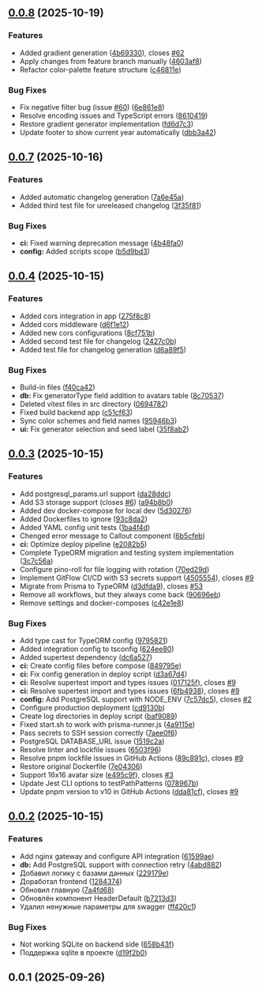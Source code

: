 ## [0.0.8](https://github.com/letnull19A/avatar-gen/compare/v0.0.7...v0.0.8) (2025-10-19)

### Features

- Added gradient generation
  ([4b69330](https://github.com/letnull19A/avatar-gen/commit/4b69330e1d4b3389611ecb1d58b5512db60c42d9)),
  closes [#62](https://github.com/letnull19A/avatar-gen/issues/62)
- Apply changes from feature branch manually
  ([4603af8](https://github.com/letnull19A/avatar-gen/commit/4603af8768e11536b06f9ca40774a0c8bc00dfe6))
- Refactor color-palette feature structure
  ([c46811e](https://github.com/letnull19A/avatar-gen/commit/c46811e1b5ac05b758ceeb9b22d18f736f79d19b))

### Bug Fixes

- Fix negative filter bug (issue
  [#60](https://github.com/letnull19A/avatar-gen/issues/60))
  ([6e861e8](https://github.com/letnull19A/avatar-gen/commit/6e861e87946a05a395715b9847e015bd030e1c5e))
- Resolve encoding issues and TypeScript errors
  ([8610419](https://github.com/letnull19A/avatar-gen/commit/86104197fe2db8ac6421e48fc6bc4d763d513981))
- Restore gradient generator implementation
  ([fd6d7c3](https://github.com/letnull19A/avatar-gen/commit/fd6d7c3cff17b1d686102cc14c52fd276f18145c))
- Update footer to show current year automatically
  ([dbb3a42](https://github.com/letnull19A/avatar-gen/commit/dbb3a42448877b771f07a4ef32f24a9b786d5e72))

## [0.0.7](https://github.com/letnull19A/avatar-gen/compare/v0.0.4...v0.0.7) (2025-10-16)

### Features

- Added automatic changelog generation
  ([7a6e45a](https://github.com/letnull19A/avatar-gen/commit/7a6e45a3e8414d3b158ea96ccc66e96392c6f420))
- Added third test file for unreleased changelog
  ([3f35f81](https://github.com/letnull19A/avatar-gen/commit/3f35f81972f079f63541fff63dcb4b1fdf784fe0))

### Bug Fixes

- **ci:** Fixed warning deprecation message
  ([4b48fa0](https://github.com/letnull19A/avatar-gen/commit/4b48fa0d27174acc2abab9e70da646c2be661134))
- **config:** Added scripts scope
  ([b5d9bd3](https://github.com/letnull19A/avatar-gen/commit/b5d9bd3d97957dc4330b5e662efe0d4ed425a84c))

## [0.0.4](https://github.com/letnull19A/avatar-gen/compare/v0.0.3...v0.0.4) (2025-10-15)

### Features

- Added cors integration in app
  ([275f8c8](https://github.com/letnull19A/avatar-gen/commit/275f8c8f8f2050f1017eb8dc5ea4bad0759a3576))
- Added cors middleware
  ([d6f1e12](https://github.com/letnull19A/avatar-gen/commit/d6f1e1255ddc497f2268eb68b64c365b412d1434))
- Added new cors configurations
  ([8cf751b](https://github.com/letnull19A/avatar-gen/commit/8cf751b142c66658fc2a15394913e204566982d1))
- Added second test file for changelog
  ([2427c0b](https://github.com/letnull19A/avatar-gen/commit/2427c0b24bf146e8980faaf1849a59a9eb5181e4))
- Added test file for changelog generation
  ([d6a89f5](https://github.com/letnull19A/avatar-gen/commit/d6a89f5e9b15338fb8aa1bddb5396f17d77f154b))

### Bug Fixes

- Build-in files
  ([f40ca42](https://github.com/letnull19A/avatar-gen/commit/f40ca42457d64433cb56af7d090e1f5007700c8a))
- **db:** Fix generatorType field addition to avatars table
  ([8c70537](https://github.com/letnull19A/avatar-gen/commit/8c7053797e8b17fb6ccb34c26ce19f4fd216687e))
- Deleted vitest files in src directory
  ([0694782](https://github.com/letnull19A/avatar-gen/commit/069478213ad9c1326c6571bcee81bf56157bd5b1))
- Fixed build backend app
  ([c51cf63](https://github.com/letnull19A/avatar-gen/commit/c51cf63cd3a099bcda5919454228b40e34d85507))
- Sync color schemes and field names
  ([95946b3](https://github.com/letnull19A/avatar-gen/commit/95946b32b1083960835ea17f7a2f8a8ff04e1b5a))
- **ui:** Fix generator selection and seed label
  ([35f8ab2](https://github.com/letnull19A/avatar-gen/commit/35f8ab29233dd0b90fb5a9e184ffdd3f1790b42d))

## [0.0.3](https://github.com/letnull19A/avatar-gen/compare/v0.0.2...v0.0.3) (2025-10-15)

### Features

- Add postgresql_params.url support
  ([da28ddc](https://github.com/letnull19A/avatar-gen/commit/da28ddcc8a8b75ce0b7011e9491c1e90a300357f))
- Add S3 storage support (closes
  [#6](https://github.com/letnull19A/avatar-gen/issues/6))
  ([a94b8b0](https://github.com/letnull19A/avatar-gen/commit/a94b8b08627d9ff809d1c7fd1a1368d99607a690))
- Added dev docker-compose for local dev
  ([5d30276](https://github.com/letnull19A/avatar-gen/commit/5d30276f9ad95bedf794b94fd51077245f487b68))
- Added Dockerfiles to ignore
  ([93c8da2](https://github.com/letnull19A/avatar-gen/commit/93c8da2c3034bac05cbc22aaafa4a90448ed93dc))
- Added YAML config unit tests
  ([1ba4f4d](https://github.com/letnull19A/avatar-gen/commit/1ba4f4d2a879bc78bb78e2a0da76c72dbf96459a))
- Chenged error message to Callout component
  ([6b5cfeb](https://github.com/letnull19A/avatar-gen/commit/6b5cfeb6b24dbb08180c9e9538a5a03041eb5469))
- **ci:** Optimize deploy pipeline
  ([e2082b5](https://github.com/letnull19A/avatar-gen/commit/e2082b5946ae1a85cff5c0d83af6bc79ac89ab82))
- Complete TypeORM migration and testing system implementation
  ([3c7c56a](https://github.com/letnull19A/avatar-gen/commit/3c7c56ac8e90b6b1327ae0113c81d43796e5b0a8))
- Configure pino-roll for file logging with rotation
  ([70ed29d](https://github.com/letnull19A/avatar-gen/commit/70ed29dad3df9a1cd91e693f5260cb5106c442bb))
- Implement GitFlow CI/CD with S3 secrets support
  ([4505554](https://github.com/letnull19A/avatar-gen/commit/4505554ce5092b10d541bea4aa7d023c352ce6fd)),
  closes [#9](https://github.com/letnull19A/avatar-gen/issues/9)
- Migrate from Prisma to TypeORM
  ([d3dfda9](https://github.com/letnull19A/avatar-gen/commit/d3dfda9b144731739641c892a4cf5aeddaf48546)),
  closes [#53](https://github.com/letnull19A/avatar-gen/issues/53)
- Remove all workflows, but they always come back
  ([90696eb](https://github.com/letnull19A/avatar-gen/commit/90696eb332f4b225a1758a77420886b9359bef0f))
- Remove settings and docker-composes
  ([c42e1e8](https://github.com/letnull19A/avatar-gen/commit/c42e1e8b90e573e8ba681e56b567a0af196602e9))

### Bug Fixes

- Add type cast for TypeORM config
  ([9795821](https://github.com/letnull19A/avatar-gen/commit/979582157553b699e91a23aaf60d192f842aaec1))
- Added integration config to tsconfig
  ([624ee80](https://github.com/letnull19A/avatar-gen/commit/624ee80adcae1353b6b7d51afe6d9baf0f17d540))
- Added supertest dependency
  ([dc6a527](https://github.com/letnull19A/avatar-gen/commit/dc6a52760aefb79c5c2728ce0532cf82ae3ce44b))
- **ci:** Create config files before compose
  ([849795e](https://github.com/letnull19A/avatar-gen/commit/849795eb918ea9071d7fe1d034c1d17baa8f1bf5))
- **ci:** Fix config generation in deploy script
  ([d3a67d4](https://github.com/letnull19A/avatar-gen/commit/d3a67d4854e4fc24ae6bbd45902c9878485dcefd))
- **ci:** Resolve supertest import and types issues
  ([017125f](https://github.com/letnull19A/avatar-gen/commit/017125f3ca450336df1659ebb10447a4ee0923ae)),
  closes [#9](https://github.com/letnull19A/avatar-gen/issues/9)
- **ci:** Resolve supertest import and types issues
  ([6fb4938](https://github.com/letnull19A/avatar-gen/commit/6fb493861aa722f29e58484283b7067c91dfa6ba)),
  closes [#9](https://github.com/letnull19A/avatar-gen/issues/9)
- **config:** Add PostgreSQL support with NODE_ENV
  ([7c57dc5](https://github.com/letnull19A/avatar-gen/commit/7c57dc5250d188fa331f5c06b531c8ac58e48088)),
  closes [#2](https://github.com/letnull19A/avatar-gen/issues/2)
- Configure production deployment
  ([cd9130b](https://github.com/letnull19A/avatar-gen/commit/cd9130b3f9652dc19bd1b102c5b79ab43f056a32))
- Create log directories in deploy script
  ([baf9089](https://github.com/letnull19A/avatar-gen/commit/baf90896426819febc4602af20a422057703cf2b))
- Fixed start.sh to work with prisma-runner.js
  ([4a9115e](https://github.com/letnull19A/avatar-gen/commit/4a9115ecdb5d2674cf49dc9016918d526fccd89b))
- Pass secrets to SSH session correctly
  ([7aee0f6](https://github.com/letnull19A/avatar-gen/commit/7aee0f6fbdea79dfe1aa1fff05923ffee82a5dc6))
- PostgreSQL DATABASE_URL issue
  ([1519c2a](https://github.com/letnull19A/avatar-gen/commit/1519c2a3e5443a8434d9d77c64dac18a670a3ab9))
- Resolve linter and lockfile issues
  ([6503f96](https://github.com/letnull19A/avatar-gen/commit/6503f9604b388248ba3c73b39a3529933eefa184))
- Resolve pnpm lockfile issues in GitHub Actions
  ([89c891c](https://github.com/letnull19A/avatar-gen/commit/89c891ce7192ffb51515a34e579b972ea0bde3fb)),
  closes [#9](https://github.com/letnull19A/avatar-gen/issues/9)
- Restore original Dockerfile
  ([7e04306](https://github.com/letnull19A/avatar-gen/commit/7e043067ef4708bf0e848f059bf329b43ffa8e2b))
- Support 16x16 avatar size
  ([e495c9f](https://github.com/letnull19A/avatar-gen/commit/e495c9fe2d9b08427a5ac1a35c718697a4cc30c8)),
  closes [#3](https://github.com/letnull19A/avatar-gen/issues/3)
- Update Jest CLI options to testPathPatterns
  ([078967b](https://github.com/letnull19A/avatar-gen/commit/078967bb7b4ef1700ce97e8f17f83d8cbb8865e8))
- Update pnpm version to v10 in GitHub Actions
  ([dda81cf](https://github.com/letnull19A/avatar-gen/commit/dda81cf064186a3cc79432c6853778d264ec8451)),
  closes [#9](https://github.com/letnull19A/avatar-gen/issues/9)

## [0.0.2](https://github.com/letnull19A/avatar-gen/compare/v0.0.1...v0.0.2) (2025-10-15)

### Features

- Add nginx gateway and configure API integration
  ([61599ae](https://github.com/letnull19A/avatar-gen/commit/61599ae2f14144193e7bd3ab8ed2d5725a08d50a))
- **db:** Add PostgreSQL support with connection retry
  ([4abd882](https://github.com/letnull19A/avatar-gen/commit/4abd8820e96ba2d880ffde1ed816b650e23899ea))
- Добавил логику с базами данных
  ([229179e](https://github.com/letnull19A/avatar-gen/commit/229179eec85b2f42ac78dac4ba72ba04e31903df))
- Доработал frontend
  ([1284374](https://github.com/letnull19A/avatar-gen/commit/128437466c64d3a032acfd5d39841d47127b205a))
- Обновил главную
  ([7a4fd68](https://github.com/letnull19A/avatar-gen/commit/7a4fd682d5a18f2d30e12e9b482ebed7194e7598))
- Обновлён компонент HeaderDefault
  ([b7213d3](https://github.com/letnull19A/avatar-gen/commit/b7213d300a9d20ecd843a6346a1ccb5211e3981e))
- Удалил ненужные параметры для swagger
  ([ff420c1](https://github.com/letnull19A/avatar-gen/commit/ff420c1b766029510e3c9f584bf0a575d71540d4))

### Bug Fixes

- Not working SQLite on backend side
  ([658b43f](https://github.com/letnull19A/avatar-gen/commit/658b43fc82fe08a94f737311b316b25b004fe1bb))
- Поддержка sqlite в проекте
  ([d19f2b0](https://github.com/letnull19A/avatar-gen/commit/d19f2b08d3f30107a507f60a6cecd1f232304fec))

## 0.0.1 (2025-09-26)
